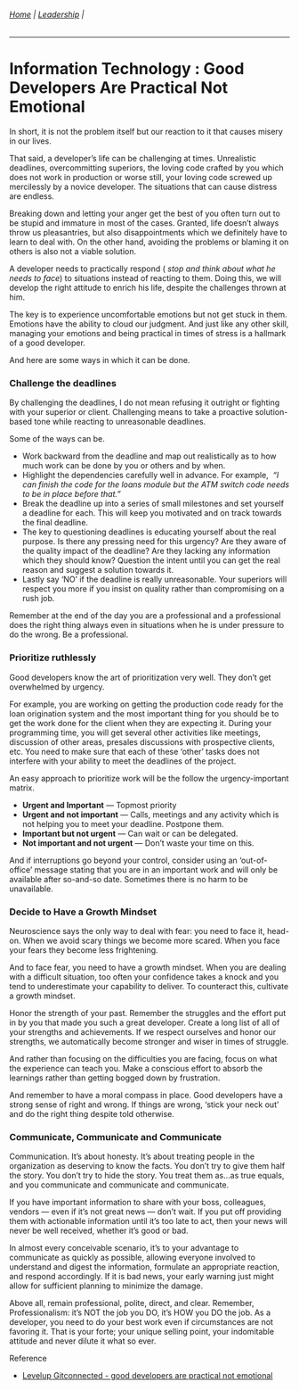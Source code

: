 ###### [Home](https://github.com/RyKaj/Documentation/blob/master/README.md) | [Leadership](https://github.com/RyKaj/Documentation/tree/master/Leadership/README.md) |
------------

# Information Technology : Good Developers Are Practical Not Emotional

In short, it is not the problem itself but our reaction to it that
causes misery in our lives.

That said, a developer’s life can be challenging at times. Unrealistic
deadlines, overcommitting superiors, the loving code crafted by you
which does not work in production or worse still, your loving code
screwed up mercilessly by a novice developer. The situations that can
cause distress are endless.

Breaking down and letting your anger get the best of you often turn out
to be stupid and immature in most of the cases. Granted, life doesn’t
always throw us pleasantries, but also disappointments which we
definitely have to learn to deal with. On the other hand, avoiding the
problems or blaming it on others is also not a viable solution.

A developer needs to practically respond ( *stop and think about what he
needs to face*) to situations instead of reacting to them. Doing this,
we will develop the right attitude to enrich his life, despite the
challenges thrown at him.

The key is to experience uncomfortable emotions but not get stuck in
them. Emotions have the ability to cloud our judgment. And just like any
other skill, managing your emotions and being practical in times of
stress is a hallmark of a good developer.

And here are some ways in which it can be done.

### Challenge the deadlines

By challenging the deadlines, I do not mean refusing it outright or
fighting with your superior or client. Challenging means to take a
proactive solution-based tone while reacting to unreasonable deadlines.

Some of the ways can be.

  - Work backward from the deadline and map out realistically as to how
    much work can be done by you or others and by when.
  - Highlight the dependencies carefully well in advance. For example, 
    *“I can finish the code for the loans module but the ATM switch code
    needs to be in place before that.”*
  - Break the deadline up into a series of small milestones and set
    yourself a deadline for each. This will keep you motivated and on
    track towards the final deadline.
  - The key to questioning deadlines is educating yourself about the
    real purpose. Is there any pressing need for this urgency? Are they
    aware of the quality impact of the deadline? Are they lacking any
    information which they should know? Question the intent until you
    can get the real reason and suggest a solution towards it.
  - Lastly say ‘NO’ if the deadline is really unreasonable. Your
    superiors will respect you more if you insist on quality rather than
    compromising on a rush job.

Remember at the end of the day you are a professional and a professional
does the right thing always even in situations when he is under pressure
to do the wrong. Be a professional.

### Prioritize ruthlessly

Good developers know the art of prioritization very well. They don’t get
overwhelmed by urgency.

For example, you are working on getting the production code ready for
the loan origination system and the most important thing for you should
be to get the work done for the client when they are expecting it.
During your programming time, you will get several other activities like
meetings, discussion of other areas, presales discussions with
prospective clients, etc. You need to make sure that each of these
‘other’ tasks does not interfere with your ability to meet the
deadlines of the project.

An easy approach to prioritize work will be the follow the
urgency-important matrix.

  - **Urgent and Important** — Topmost priority
  - **Urgent and not important** — Calls, meetings and any activity
    which is not helping you to meet your deadline. Postpone them.
  - **Important but not urgent** — Can wait or can be delegated.
  - **Not important and not urgent** — Don’t waste your time on this.

And if interruptions go beyond your control, consider using an
‘out-of-office’ message stating that you are in an important work and
will only be available after so-and-so date. Sometimes there is no harm
to be unavailable.

### Decide to Have a Growth Mindset

Neuroscience says the only way to deal with fear: you need to face it,
head-on. When we avoid scary things we become more scared. When you face
your fears they become less frightening.

And to face fear, you need to have a growth mindset. When you are
dealing with a difficult situation, too often your confidence takes a
knock and you tend to underestimate your capability to deliver. To
counteract this, cultivate a growth mindset.

Honor the strength of your past. Remember the struggles and the effort
put in by you that made you such a great developer. Create a long list
of all of your strengths and achievements. If we respect ourselves and
honor our strengths, we automatically become stronger and wiser in times
of struggle.

And rather than focusing on the difficulties you are facing, focus on
what the experience can teach you. Make a conscious effort to absorb the
learnings rather than getting bogged down by frustration.

And remember to have a moral compass in place. Good developers have a
strong sense of right and wrong. If things are wrong, ‘stick your neck
out’ and do the right thing despite told otherwise.

### Communicate, Communicate and Communicate

Communication. It’s about honesty. It’s about treating people in the
organization as deserving to know the facts. You don’t try to give them
half the story. You don’t try to hide the story. You treat them as…as
true equals, and you communicate and communicate and communicate.

If you have important information to share with your boss, colleagues,
vendors — even if it’s not great news — don’t wait. If you put off
providing them with actionable information until it’s too late to act,
then your news will never be well received, whether it’s good or bad.

In almost every conceivable scenario, it’s to your advantage to
communicate as quickly as possible, allowing everyone involved to
understand and digest the information, formulate an appropriate
reaction, and respond accordingly. If it is bad news, your early warning
just might allow for sufficient planning to minimize the damage.

Above all, remain professional, polite, direct, and clear. Remember,
Professionalism: it’s NOT the job you DO, it’s HOW you DO the job. As a
developer, you need to do your best work even if circumstances are not
favoring it. That is your forte; your unique selling point, your
indomitable attitude and never dilute it what so ever.

Reference

  - [Levelup Gitconnected - good developers are practical not
    emotional](https://levelup.gitconnected.com/good-developers-are-practical-not-emotional-a57d04376bd2)


